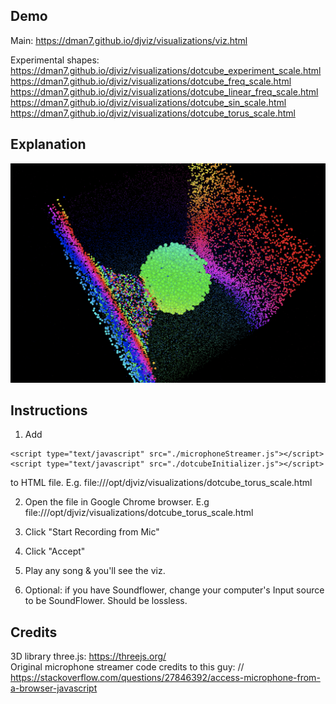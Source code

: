 ## Demo

Main: https://dman7.github.io/djviz/visualizations/viz.html

Experimental shapes:
https://dman7.github.io/djviz/visualizations/dotcube_experiment_scale.html
https://dman7.github.io/djviz/visualizations/dotcube_freq_scale.html
https://dman7.github.io/djviz/visualizations/dotcube_linear_freq_scale.html
https://dman7.github.io/djviz/visualizations/dotcube_sin_scale.html
https://dman7.github.io/djviz/visualizations/dotcube_torus_scale.html


## Explanation
![djviz](./inverted_torus.png)






## Instructions

1. Add

```
<script type="text/javascript" src="./microphoneStreamer.js"></script>
<script type="text/javascript" src="./dotcubeInitializer.js"></script>
```

to HTML file. E.g. file:///opt/djviz/visualizations/dotcube_torus_scale.html

2. Open the file in Google Chrome browser. E.g file:///opt/djviz/visualizations/dotcube_torus_scale.html

3. Click "Start Recording from Mic"

4. Click "Accept"

5. Play any song & you'll see the viz.

6. Optional: if you have Soundflower, change your computer's Input source to be SoundFlower. Should be lossless.


## Credits
3D library three.js: https://threejs.org/  
Original microphone streamer code credits to this guy: // https://stackoverflow.com/questions/27846392/access-microphone-from-a-browser-javascript
